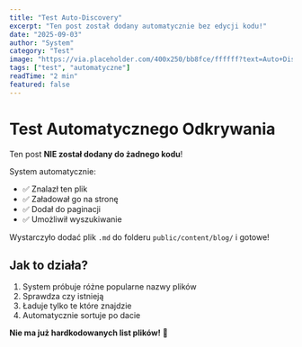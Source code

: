 ```yaml
---
title: "Test Auto-Discovery"
excerpt: "Ten post został dodany automatycznie bez edycji kodu!"
date: "2025-09-03"
author: "System"
category: "Test"
image: "https://via.placeholder.com/400x250/bb8fce/ffffff?text=Auto+Discovery"
tags: ["test", "automatyczne"]
readTime: "2 min"
featured: false
---
```


# Test Automatycznego Odkrywania

Ten post **NIE został dodany do żadnego kodu**! 

System automatycznie:
- ✅ Znalazł ten plik
- ✅ Załadował go na stronę
- ✅ Dodał do paginacji
- ✅ Umożliwił wyszukiwanie

Wystarczyło dodać plik `.md` do folderu `public/content/blog/` i gotowe!

## Jak to działa?

1. System próbuje różne popularne nazwy plików
2. Sprawdza czy istnieją
3. Ładuje tylko te które znajdzie
4. Automatycznie sortuje po dacie

**Nie ma już hardkodowanych list plików!** 🎉
